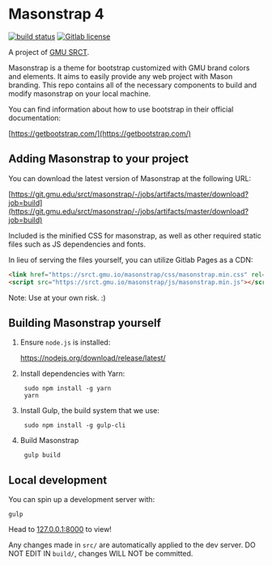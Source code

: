 # Masonstrap 4

[![build status](https://git.gmu.edu/srct/masonstrap/badges/master/build.svg)](https://git.gmu.edu/srct/masonstrap/commits/master) [![Gitlab license](https://img.shields.io/badge/license-MIT-blue.svg)](https://git.gmu.edu/srct/masonstrap/raw/master/LICENSE)

A project of [GMU SRCT](http://srct.gmu.edu).

Masonstrap is a theme for bootstrap customized with GMU brand colors and
elements. It aims to easily provide any web project with Mason branding. This
repo contains all of the necessary components to build and modify masonstrap
on your local machine.

You can find information about how to use bootstrap in their official documentation:

[https://getbootstrap.com/](https://getbootstrap.com/)

## Adding Masonstrap to your project

You can download the latest version of Masonstrap at the following URL:

[https://git.gmu.edu/srct/masonstrap/-/jobs/artifacts/master/download?job=build](https://git.gmu.edu/srct/masonstrap/-/jobs/artifacts/master/download?job=build)

Included is the minified CSS for masonstrap, as well as other required static
files such as JS dependencies and fonts.

In lieu of serving the files yourself, you can utilize Gitlab Pages as a CDN:

```html
<link href="https://srct.gmu.io/masonstrap/css/masonstrap.min.css" rel="stylesheet">
<script src="https://srct.gmu.io/masonstrap/js/masonstrap.min.js"></script>
```

Note: Use at your own risk. :)

## Building Masonstrap yourself

1. Ensure `node.js` is installed:

    https://nodejs.org/download/release/latest/

2. Install dependencies with Yarn:

        sudo npm install -g yarn
        yarn

3. Install Gulp, the build system that we use:

        sudo npm install -g gulp-cli

4. Build Masonstrap

        gulp build

## Local development

You can spin up a development server with:

    gulp

Head to [127.0.0.1:8000](127.0.0.1:8000) to view!

Any changes made in `src/` are automatically applied to the dev server. DO NOT
EDIT IN `build/`, changes WILL NOT be committed.

